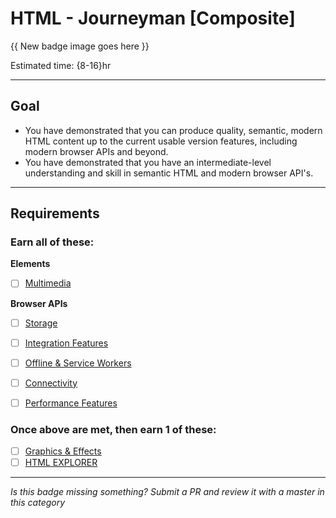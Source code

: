 # HTML - Journeyman [Composite]

{{ New badge image goes here }}
<!-- TODO: design new V2 HTML badge before this releases -->

Estimated time: {8-16}hr

-----


## Goal
- You have demonstrated that you can produce quality, semantic, modern HTML content up to the current usable version features, including modern browser APIs and beyond.
- You have demonstrated that you have an intermediate-level understanding and skill in semantic HTML and modern browser API's.


-----


## Requirements

### Earn all of these:

**Elements**

- [ ] [Multimedia](_micro_multimedia.md)

**Browser APIs**

- [ ] [Storage](_micro_storage.md)
- [ ] [Integration Features](_micro_integration-features.md)
- [ ] [Offline & Service Workers](_micro_offline-service-workers.md)
- [ ] [Connectivity](_micro_connectivity.md)
- [ ] [Performance Features](_micro_performance-features.md)


### Once above are met, then earn 1 of these:
- [ ] [Graphics & Effects](_micro_graphics-effects.md)
- [ ] [HTML EXPLORER](_micro_EXPLORER.md)

-----

  *Is this badge missing something? Submit a PR and review it with a master in this category*
